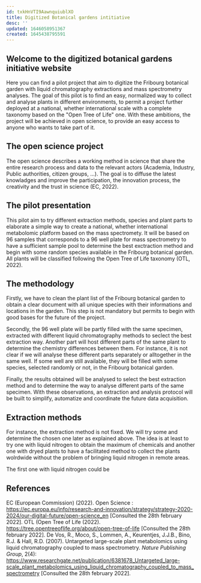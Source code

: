 ```yaml
---
id: txkHnVTI9AawnquiublXO
title: Digitized Botanical gardens intitiative
desc: ''
updated: 1646058951367
created: 1645438795591
---
```

## Welcome to the digitized botanical gardens initiative website

Here you can find a pilot project that aim to digitize the Fribourg botanical garden with liquid chromatography extractions and mass spectrometry analyses. The goal of this pilot is to find an easy, normalized way to collect and analyse plants in different environments, to permit a project further deployed at a national, whether international scale with a complete taxonomy based on the "Open Tree of Life" one. With these ambitions, the project will be achieved in open science, to provide an easy access to anyone who wants to take part of it.

## The open science project

The open science describes a working method in science that share the entire research process and data to the relevant actors (Academia, Industry, Public authorities, citizen groups, ...). The goal is to diffuse the latest knowladges and improve the participation, the innovation process, the creativity and the trust in science (EC, 2022). 


## The pilot presentation

This pilot aim to try different extraction methods, species and plant parts to elaborate a simple way to create a national, whether international metabolomic platform based on the mass spectromety. It will be based on 96 samples that corresponds to a 96 well plate for mass spectrometry to have a sufficient sample pool to determine the best exctraction method and begin with some random species available in the Fribourg botanical garden. All plants will be classified following the Open Tree of Life taxonomy (OTL, 2022).

## The methodology

Firstly, we have to clean the plant list of the Fribourg botanical garden to obtain a clear document with all unique species with their informations and locations in the garden. This step is not mandatory but permits to begin with good bases for the future of the project.

Secondly, the 96 well plate will be partly filled with the same specimen, extracted with different liquid chromatography methods to seclect the best extraction way. Another part will host different parts of the same plant to determine the chemistry differences between them. For instance, it is not clear if we will analyse these different parts separately or alltogether in the same well. If some well are still available, they will be filled with some species, selected randomly or not, in the Fribourg botanical garden.

Finally, the results obtained will be analysed to select the best extraction method and to determine the way to analyse different parts of the same specimen. With these observations, an extraction and analysis protocol will be built to simplify, automatize and coordinate the future data acquisition.

## Extraction methods

For instance, the extraction method is not fixed. We will try some and determine the chosen one later as explained above. The idea is at least to try one with liquid nitrogen to obtain the maximum of chemicals and another one with dryed plants to have a facilitated method to collect the plants wolrdwide without the problem of bringing liquid nitrogen in remote areas.

The first one with liquid nitrogen could be 
## References

EC (European Commission) (2022). Open Science : https://ec.europa.eu/info/research-and-innovation/strategy/strategy-2020-2024/our-digital-future/open-science_en [Consulted the 28th february 2022].
OTL (Open Tree of Life (2022). https://tree.opentreeoflife.org/about/open-tree-of-life [Consulted the 28th february 2022].
De Vos, R., Moco, S., Lommen, A., Keurentjes, J.J.B., Bino, R.J. & Hall, R.D. (2007). Untargeted large-scale plant metabolomics using liquid chromatography coupled to mass spectrometry. *Nature Publishing Group*, 2(4): https://www.researchgate.net/publication/6381678_Untargeted_large-scale_plant_metabolomics_using_liquid_chromatography_coupled_to_mass_spectrometry [Consulted the 28th february 2022].
